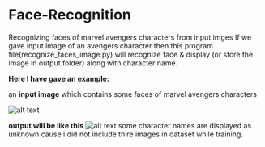 # Face-Recognition
Recognizing faces of marvel avengers characters from input imges
If we gave input image of an avengers character then this program file(recognize_faces_image.py) will recognize face & display (or store the image in output folder) along with character name.

**Here I have gave an example:**

an **input image** which contains some faces of marvel avengers characters 

![alt text](https://github.com/ajinkyagholape1998/Face-Recognition/blob/master/Face%20Recognition/input%20images/avg.jpg)

**output will be like this**
![alt text](https://github.com/ajinkyagholape1998/Face-Recognition/blob/master/Face%20Recognition/output/2019-05-2910:58:58.jpg)
some character names are displayed as unknown cause i did not include thire images in dataset while training.
